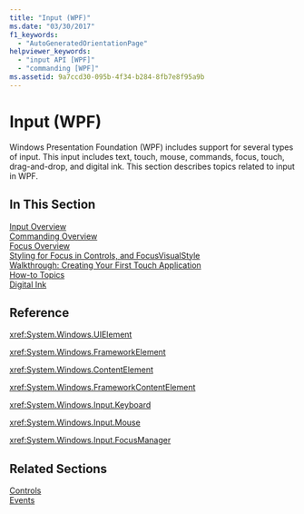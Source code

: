 ```yaml
---
title: "Input (WPF)"
ms.date: "03/30/2017"
f1_keywords: 
  - "AutoGeneratedOrientationPage"
helpviewer_keywords: 
  - "input API [WPF]"
  - "commanding [WPF]"
ms.assetid: 9a7ccd30-095b-4f34-b284-8fb7e8f95a9b
---
```

# Input (WPF)
Windows Presentation Foundation (WPF) includes support for several types of input. This input includes text, touch, mouse, commands, focus, touch, drag-and-drop, and digital ink. This section describes topics related to input in WPF.  
  
## In This Section  
 [Input Overview](../../../../docs/framework/wpf/advanced/input-overview.md)  
 [Commanding Overview](../../../../docs/framework/wpf/advanced/commanding-overview.md)  
 [Focus Overview](../../../../docs/framework/wpf/advanced/focus-overview.md)  
 [Styling for Focus in Controls, and FocusVisualStyle](../../../../docs/framework/wpf/advanced/styling-for-focus-in-controls-and-focusvisualstyle.md)  
 [Walkthrough: Creating Your First Touch Application](../../../../docs/framework/wpf/advanced/walkthrough-creating-your-first-touch-application.md)  
 [How-to Topics](../../../../docs/framework/wpf/advanced/input-and-commands-how-to-topics.md)  
 [Digital Ink](../../../../docs/framework/wpf/advanced/digital-ink.md)  
  
## Reference  
 <xref:System.Windows.UIElement>  
  
 <xref:System.Windows.FrameworkElement>  
  
 <xref:System.Windows.ContentElement>  
  
 <xref:System.Windows.FrameworkContentElement>  
  
 <xref:System.Windows.Input.Keyboard>  
  
 <xref:System.Windows.Input.Mouse>  
  
 <xref:System.Windows.Input.FocusManager>  
  
## Related Sections  
 [Controls](../../../../docs/framework/wpf/controls/index.md)  
  [Events](../../../../docs/framework/wpf/advanced/events-wpf.md)
